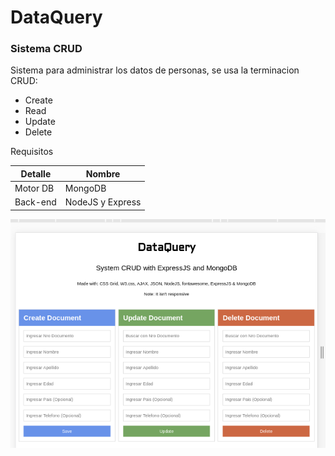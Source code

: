 # DataQuery

### Sistema CRUD 

Sistema para administrar los datos de personas, se usa la terminacion CRUD: 

* Create 
* Read
* Update
* Delete

Requisitos 

| Detalle | Nombre |
| -- | -- |
| Motor DB | MongoDB |
| Back-end | NodeJS y Express |

[![CRUD](miniatura.png)](https://www.youtube.com/watch?v=2cmnTNtvb1c)


